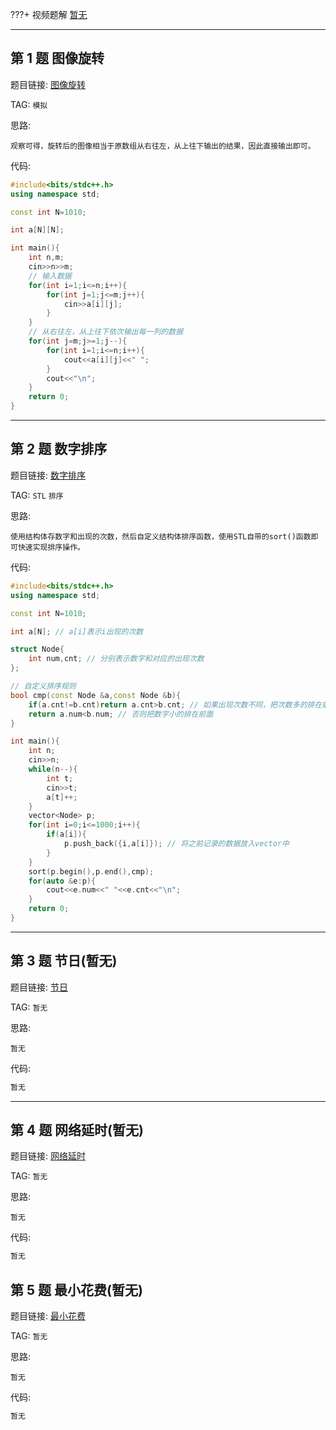 ???+ 视频题解
[暂无]()

---

## 第 1 题 图像旋转

题目链接: [图像旋转](http://118.190.20.162/view.page?gpid=T27)

TAG: `模拟`

思路:

`观察可得，旋转后的图像相当于原数组从右往左，从上往下输出的结果，因此直接输出即可。`

代码:

```cpp linenums="1"
#include<bits/stdc++.h>
using namespace std;

const int N=1010;

int a[N][N];

int main(){
    int n,m;
    cin>>n>>m;
    // 输入数据
    for(int i=1;i<=n;i++){
        for(int j=1;j<=m;j++){
            cin>>a[i][j];
        }
    }
    // 从右往左，从上往下依次输出每一列的数据
    for(int j=m;j>=1;j--){
        for(int i=1;i<=n;i++){
            cout<<a[i][j]<<" ";
        }
        cout<<"\n";
    }
    return 0;
}
```

---

## 第 2 题 数字排序

题目链接: [数字排序](http://118.190.20.162/view.page?gpid=T26)

TAG: `STL` `排序`

思路:

`使用结构体存数字和出现的次数，然后自定义结构体排序函数，使用STL自带的sort()函数即可快速实现排序操作。`

代码:

```cpp linenums="1"
#include<bits/stdc++.h>
using namespace std;

const int N=1010;

int a[N]; // a[i]表示i出现的次数

struct Node{
    int num,cnt; // 分别表示数字和对应的出现次数
};

// 自定义排序规则
bool cmp(const Node &a,const Node &b){
    if(a.cnt!=b.cnt)return a.cnt>b.cnt; // 如果出现次数不同，把次数多的排在前面
    return a.num<b.num; // 否则把数字小的排在前面
}

int main(){
    int n;
    cin>>n;
    while(n--){
        int t;
        cin>>t;
        a[t]++;
    }
    vector<Node> p;
    for(int i=0;i<=1000;i++){
        if(a[i]){
            p.push_back({i,a[i]}); // 将之前记录的数据放入vector中
        }
    }
    sort(p.begin(),p.end(),cmp);
    for(auto &e:p){
        cout<<e.num<<" "<<e.cnt<<"\n";
    }
    return 0;
}
```

---

## 第 3 题 节日(暂无)

题目链接: [节日](http://118.190.20.162/view.page?gpid=T25)

TAG: `暂无`

思路:

`暂无`

代码:

```cpp linenums="1"
暂无
```

---

## 第 4 题 网络延时(暂无)

题目链接: [网络延时](http://118.190.20.162/view.page?gpid=T24)

TAG: `暂无`

思路:

`暂无`

代码:

```cpp linenums="1"
暂无
```

## 第 5 题 最小花费(暂无)

题目链接: [最小花费](http://118.190.20.162/view.page?gpid=T23)

TAG: `暂无`

思路:

`暂无`

代码:

```cpp linenums="1"
暂无
```
